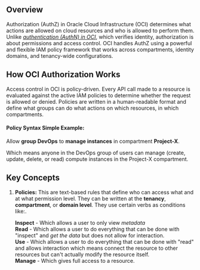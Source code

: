 ## Overview
Authorization (AuthZ) in Oracle Cloud Infrastructure (OCI) determines what actions are allowed on cloud resources and who is allowed to perform them. Unlike [*authentication (AuthN) in OCI*](https://github.com/momo1231-for/My-Notes/blob/main/Cloud/Oracle/Oracle%20Cloud%20Infrastructure%20(OCI)%20-%20Authentication%20(AuthN).md), which verifies identity, authorization is about permissions and access control. OCI handles AuthZ using a powerful and flexible IAM policy framework that works across compartments, identity domains, and tenancy-wide configurations.
## How OCI Authorization Works
Access control in OCI is policy-driven. Every API call made to a resource is evaluated against the active IAM policies to determine whether the request is allowed or denied. Policies are written in a human-readable format and define what groups can do what actions on which resources, in which compartments.
####  Policy Syntax Simple Example: 
Allow **group DevOps** to **manage instances** in compartment **Project-X**.<p style="margin-bottom: 15px;">Which means anyone in the DevOps group of users can manage (create, update, delete, or read) compute instances in the Project-X compartment.
## Key Concepts
1. **Policies:** This are text-based rules that define who can access what and at what permission level. They can be written at the **tenancy**, **compartment**, or **domain level**. They use certain verbs as conditions like:.<p style="margin-bottom: 15px;">**Inspect** - Which allows a user to only view *metadata*<br/>**Read** - Which allows a user to do everything that can be done with "inspect" and *get the data* but does not allow for interaction.<br/>**Use** - Which allows a user to do everything that can be done with "read" and allows interaction which means connect the resource to other resources but can't actually modify the resource itself.<br/>**Manage** - Which gives full access to a resource.

